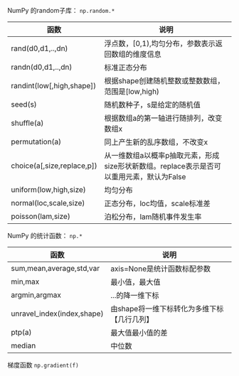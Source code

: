 NumPy 的random子库： `np.random.*`  

函数|说明
---|---
rand(d0,d1,..,dn)|浮点数，[0,1),均匀分布，参数表示返回数组的维度信息
randn(d0,d1,..,dn)|标准正态分布
randint(low[,high,shape])|根据shape创建随机整数或整数数组，范围是[low,high)
seed(s)|随机数种子，s是给定的随机值
shuffle(a)|根据数组a的第一轴进行随排列，改变数组x
permutation(a)|同上产生新的乱序数组，不改变x
choice(a[,size,replace,p])|从一维数组a以概率p抽取元素，形成size形状新数组。replace表示是否可以重用元素，默认为False
uniform(low,high,size)|均匀分布
normal(loc,scale,size)|正态分布，loc均值，scale标准差
poisson(lam,size)|泊松分布，lam随机事件发生率  

NumPy 的统计函数： `np.*`

函数|说明
---|---
sum,mean,average,std,var|axis=None是统计函数标配参数
min,max|最小值，最大值
argmin,argmax|...的降一维下标
unravel_index(index,shape)|由shape将一维下标转化为多维下标【几行几列】
ptp(a)|最大值最小值的差
median|中位数

梯度函数
`np.gradient(f)`

